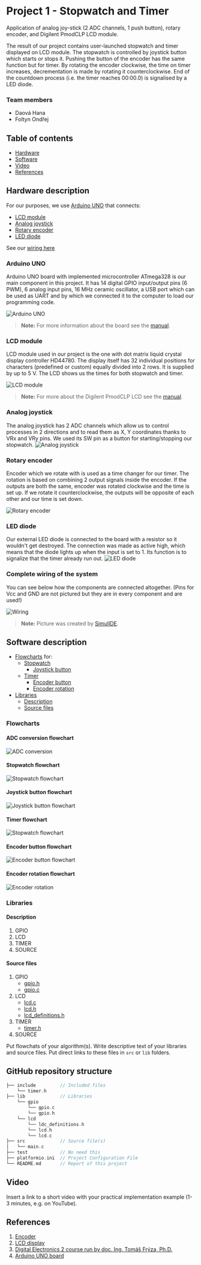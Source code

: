 # Project 1 - Stopwatch and Timer

Application of analog joy-stick (2 ADC channels, 1 push button), rotary encoder, and Digilent PmodCLP LCD module.

The result of our project contains user-launched stopwatch and timer displayed on LCD module. The stopwatch is controlled by joystick button which starts or stops it. Pushing the button of the encoder has the same function but for timer. By rotating the encoder clockwise, the time on timer increases, decrementation is made by rotating it counterclockwise. End of the countdown process (i.e. the timer reaches 00:00.0) is signalised by a LED diode.

### Team members

* Daová Hana
* Foltyn Ondřej

## Table of contents
* [Hardware](#Hardware)
* [Software](#Software)
* [Video](#Video)
* [References](#References)

<a name="Hardware"></a>
## Hardware description

For our purposes, we use [Arduino UNO](#ArduinoUNO) that connects:
* [LCD module](#LCDmodule)
* [Analog joystick](#Analogjoystick)
* [Rotary encoder](#Rotaryencoder)
* [LED diode](#LEDdiode)

See our [wiring here](#Wiring)

<a name="ArduinoUNO"></a>
### Arduino UNO
Arduino UNO board with implemented microcontroller ATmega328 is our main component in this project. It has 14 digital GPIO input/output pins (6 PWM), 6 analog input pins, 16 MHz ceramic oscillator, a USB port which can be used as UART and by which we connected it to the computer to load our programming code.

![Arduino UNO](https://github.com/hakidaova/digital-electronics-2/blob/main/lab9-project1/images/arduino.jpeg)

> **Note:** For more information about the board see the [manual](https://docs.arduino.cc/resources/datasheets/A000066-datasheet.pdf).

<a name="LCDmodule"></a>
### LCD module
LCD module used in our project is the one with dot matrix liquid crystal display controller HD44780. The display itself has 32 individual positions for characters (predefined or custom) equally divided into 2 rows.
It is supplied by up to 5 V. The LCD shows us the times for both stopwatch and timer. 

![LCD module](https://github.com/hakidaova/digital-electronics-2/blob/main/lab9-project1/images/LCD.png)

> **Note:** For more about the Digilent PmodCLP LCD see the [manual](https://digilent.com/reference/_media/reference/pmod/pmodclp/pmodclp_rm.pdf).

<a name="Analogjoystick"></a>
### Analog joystick
The analog joystick has 2 ADC channels which allow us to control processes in 2 directions and to read them as X, Y coordinates thanks to VRx and VRy pins. We used its SW pin as a button for starting/stopping our stopwatch.
![Analog joystick](https://github.com/hakidaova/digital-electronics-2/blob/main/lab9-project1/images/joy-stick.jpg)

<a name="Rotaryencoder"></a>
### Rotary encoder
Encoder which we rotate with is used as a time changer for our timer. The rotation is based on combining 2 output signals inside the encoder. If the outputs are both the same, encoder was rotated clockwise and the time is set up. If we rotate it counterclockwise, the outputs will be opposite of each other and our time is set down.

![Rotary encoder](https://github.com/hakidaova/digital-electronics-2/blob/main/lab9-project1/images/rotary-encoder.jpg)

<a name="LEDdiode"></a>
### LED diode
Our external LED diode is connected to the board with a resistor so it wouldn't get destroyed. The connection was made as active high, which means that the diode lights up when the input is set to 1. Its function is to signalize that the timer already run out.
![LED diode](vyfotit)

<a name="Wiring"></a>
### Complete wiring of the system
You can see below how the components are connected altogether. (Pins for Vcc and GND are not pictured but they are in every component and are used!)

![Wiring](https://github.com/hakidaova/digital-electronics-2/blob/main/lab9-project1/images/simulIde_schematic.png)
> **Note:** Picture was created by [SimulIDE](https://www.simulide.com/p/home.html).

<a name="Software"></a>
## Software description

* [Flowcharts](#Flowcharts) for:
  * [Stopwatch](#Stopwatch)
    * [Joystick button](#Joystickbutton)
  * [Timer](#Timer)
    * [Encoder button](#Encoderbutton)
    * [Encoder rotation](#Encoderrotation)
* [Libraries](#Libraries)
  * [Description](#Description)
  * [Source files](#Sourcefiles)


<a name="Flowcharts"></a>
### Flowcharts

<a name="ADC_conversion"></a>
#### ADC conversion flowchart
![ADC conversion](https://github.com/OndraFoltyn/digital-electronics-2/blob/main/project1/Stopwatch.drawio.png)

<a name="Stopwatch"></a>
#### Stopwatch flowchart
![Stopwatch flowchart](https://github.com/OndraFoltyn/digital-electronics-2/blob/main/project1/ADC_conv.drawio.png)

<a name="Joystickbutton"></a>
#### Joystick button flowchart
![Joystick button flowchart](https://github.com/OndraFoltyn/digital-electronics-2/blob/main/project1/Joystick_button.drawio.png)

<a name="Timer"></a>
#### Timer flowchart
![Stopwatch flowchart](https://github.com/OndraFoltyn/digital-electronics-2/blob/main/project1/timer.drawio.png)

<a name="Encoderbutton"></a>
#### Encoder button flowchart
![Encoder button flowchart](https://github.com/OndraFoltyn/digital-electronics-2/blob/main/project1/Encoder_button.drawio.png)

<a name="Encoderrotation"></a>
#### Encoder rotation flowchart
![Encoder rotation](https://github.com/OndraFoltyn/digital-electronics-2/blob/main/project1/Time_changing.drawio.png)


<a name="Libraries"></a>
### Libraries

<a name="Description"></a>
#### Description
1. GPIO
2. LCD
3. TIMER
4. SOURCE

<a name="Sourcefiles"></a>
#### Source files
1. GPIO
   * [gpio.h](https://github.com/hakidaova/digital-electronics-2/blob/main/lab9-project1/project_1/lib/gpio/gpio.h)
   * [gpio.c](https://github.com/hakidaova/digital-electronics-2/blob/main/lab9-project1/project_1/lib/gpio/gpio.c)
2. LCD
   * [lcd.c](https://github.com/hakidaova/digital-electronics-2/blob/main/lab9-project1/project_1/lib/gpio/lcd.c)
   * [lcd.h](https://github.com/hakidaova/digital-electronics-2/blob/main/lab9-project1/project_1/lib/lcd/lcd.h)
   * [lcd_definitions.h](https://github.com/hakidaova/digital-electronics-2/blob/main/lab9-project1/project_1/lib/lcd/lcd_definitions.h)
3. TIMER
   * [timer.h](https://github.com/hakidaova/digital-electronics-2/blob/main/lab9-project1/project_1/lib/include/timer.h)
5. SOURCE

Put flowchats of your algorithm(s). Write descriptive text of your libraries and source files. Put direct links to these files in `src` or `lib` folders.

## GitHub repository structure

   ```c
   ├── include         // Included files
       └── timer.h  
   ├── lib             // Libraries
       └── gpio
           └── gpio.c
           └── gpio.h
       └── lcd
           └── ldc_definitions.h
           └── lcd.h
           └── lcd.c
   ├── src             // Source file(s)
   │   └── main.c
   ├── test            // No need this
   ├── platformio.ini  // Project Configuration File
   └── README.md       // Report of this project
   ```

<a name="Video"></a>
## Video

Insert a link to a short video with your practical implementation example (1-3 minutes, e.g. on YouTube).

<a name="References"></a>
## References

1. [Encoder](https://howtomechatronics.com/tutorials/arduino/rotary-encoder-works-use-arduino/?fbclid=IwAR2GDmzOCwF2mUCt-pVNGLNIA0n9qdLGAsA48_TlhPRhTdYTlosFNacai3k)
2. [LCD display](https://digilent.com/reference/_media/reference/pmod/pmodclp/pmodclp_rm.pdf)
3. [Digital Electronics 2 course run by doc. Ing. Tomáš Frýza, Ph.D.](https://github.com/tomas-fryza/digital-electronics-2)
4. [Arduino UNO board](https://docs.arduino.cc/resources/datasheets/A000066-datasheet.pdf)

